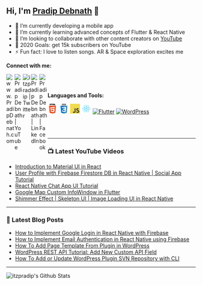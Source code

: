 ## Hi, I'm [Pradip Debnath][website] 👋

- 🔭 I’m currently developing a mobile app
- 🌱 I’m currently learning advanced concepts of Flutter & React Native
- 👯 I’m looking to collaborate with other content creators on [YouTube][youtube]
- 🥅 2020 Goals: get 15k subscribers on YouTube
- ⚡ Fun fact: I love to listen songs. AR & Space exploration excites me

**Connect with me:**

[<img align="left" alt="www.PradipDebnath.com" width="22px" src="https://img.icons8.com/ultraviolet/22/000000/domain.png" />][website]
[<img align="left" alt="Pradip Debnath | YouTube" width="22px" src="https://img.icons8.com/color/22/000000/youtube-play.png" />][youtube]
[<img align="left" alt="itzpradip | Twitter" width="22px" src="https://img.icons8.com/fluent/22/000000/twitter.png" />][twitter]
[<img align="left" alt="Pradip Debnath | LinkedIn" width="22px" src="https://img.icons8.com/color/22/000000/linkedin.png" />][linkedin]
[<img align="left" alt="Pradip Debnath | Facebook" width="22px" src="https://img.icons8.com/color/22/000000/facebook-new.png" />][facebook]

<br />
<br />

**Languages and Tools:**

<code><img alt="HTML5" width="26px" src="https://raw.githubusercontent.com/github/explore/80688e429a7d4ef2fca1e82350fe8e3517d3494d/topics/html/html.png" /></code>
<code><img alt="CSS3" width="26px" src="https://raw.githubusercontent.com/github/explore/80688e429a7d4ef2fca1e82350fe8e3517d3494d/topics/css/css.png" /></code>
<code><img alt="JavaScript" width="26px" src="https://raw.githubusercontent.com/github/explore/80688e429a7d4ef2fca1e82350fe8e3517d3494d/topics/javascript/javascript.png" /></code>
[<img alt="React" width="26px" src="https://raw.githubusercontent.com/github/explore/80688e429a7d4ef2fca1e82350fe8e3517d3494d/topics/react/react.png" />][reactnativeplaylist]
[<img alt="Flutter" width="26px" src="https://img.icons8.com/color/26/000000/flutter.png" />][flutterplaylist]
[<img alt="WordPress" width="26px" src="https://img.icons8.com/color/26/000000/wordpress.png" />][wordpressdevplaylist]

<br />
<br />

---

### 📺 Latest YouTube Videos
<!-- YOUTUBE:START -->
- [Introduction to Material UI in React](https://www.youtube.com/watch?v=qocBI77Vr9A)
- [User Profile with Firebase Firestore DB in React Native | Social App Tutorial](https://www.youtube.com/watch?v=aFtYsghw-1k)
- [React Native Chat App UI Tutorial](https://www.youtube.com/watch?v=bGGeD5RkdzQ)
- [Google Map Custom InfoWindow in Flutter](https://www.youtube.com/watch?v=0048xewPoxo)
- [Shimmer Effect | Skeleton UI | Image Loading UI in React Native](https://www.youtube.com/watch?v=bHWoW_aNmnY)
<!-- YOUTUBE:END -->

---

### 📕 Latest Blog Posts
<!-- BLOG-POST-LIST:START -->
- [How to Implement Google Login in React Native with Firebase](https://www.pradipdebnath.com/2020/10/06/how-to-implement-google-login-in-react-native-with-firebase/)
- [How to Implement Email Authentication in React Native using Firebase](https://www.pradipdebnath.com/2020/10/04/how-to-implement-email-authentication-in-react-native-using-firebase/)
- [How To Add Page Template From Plugin in WordPress](https://www.pradipdebnath.com/2019/08/17/how-to-add-page-template-from-plugin-in-wordpress/)
- [WordPress REST API Tutorial: Add New Custom API Field](https://www.pradipdebnath.com/2019/07/16/wordpress-rest-api-tutorial-add-new-custom-api-field/)
- [How To Add or Update WordPress Plugin SVN Repository with CLI](https://www.pradipdebnath.com/2019/06/04/how-to-add-or-update-wordpress-plugin-svn-repository-with-cli/)
<!-- BLOG-POST-LIST:END -->

---

<img align="left" alt="itzpradip's Github Stats" src="https://github-readme-stats.vercel.app/api?username=itzpradip&show_icons=true&hide_border=true" />

[website]: https://www.pradipdebnath.com/
[twitter]: https://twitter.com/itzpradip
[youtube]: https://youtube.com/itzpradip
[facebook]: https://facebook.com/itzpradip
[linkedin]: https://linkedin.com/in/itzpradip
[reactnativeplaylist]: https://www.youtube.com/playlist?list=PLQWFhX-gwJblNXe9Fj0WomT0aWKqoDQ-h
[flutterplaylist]: https://www.youtube.com/playlist?list=PLQWFhX-gwJbkq4pqvzmSiBrKndlwM-cNh
[wordpressdevplaylist]: https://www.youtube.com/playlist?list=PLQWFhX-gwJbkX54Rzmj0y2t3l9_HJ2a-r
